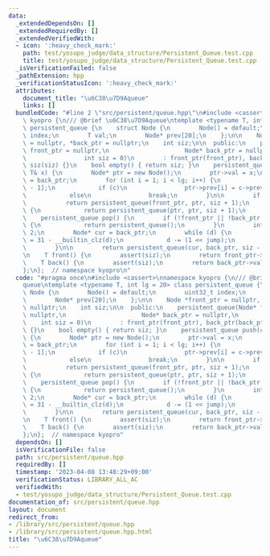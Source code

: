 ```yaml
---
data:
  _extendedDependsOn: []
  _extendedRequiredBy: []
  _extendedVerifiedWith:
  - icon: ':heavy_check_mark:'
    path: test/yosupo_judge/data_structure/Persistent_Queue.test.cpp
    title: test/yosupo_judge/data_structure/Persistent_Queue.test.cpp
  _isVerificationFailed: false
  _pathExtension: hpp
  _verificationStatusIcon: ':heavy_check_mark:'
  attributes:
    document_title: "\u6C38\u7D9Aqueue"
    links: []
  bundledCode: "#line 2 \"src/persistent/queue.hpp\"\n#include <cassert>\nnamespace\
    \ kyopro {\n/// @brief \u6C38\u7D9Aqueue\ntemplate <typename T, int lg = 20> class\
    \ persistent_queue {\n    struct Node {\n        Node() = default;\n        uint32_t\
    \ index;\n        T val;\n        Node* prev[20];\n    };\n\n    Node *front_ptr\
    \ = nullptr, *back_ptr = nullptr;\n    int siz;\n\n  public:\n    persistent_queue(Node*\
    \ front_ptr = nullptr,\n                     Node* back_ptr = nullptr,\n     \
    \                int siz = 0)\n        : front_ptr(front_ptr), back_ptr(back_ptr),\
    \ siz(siz) {}\n    bool empty() { return siz; }\n    persistent_queue push(const\
    \ T& x) {\n        Node* ptr = new Node();\n        ptr->val = x;\n        ptr->prev[0]\
    \ = back_ptr;\n        for (int i = 1; i < lg; i++) {\n            Node* c = ptr->prev[i\
    \ - 1];\n            if (c)\n                ptr->prev[i] = c->prev[i - 1];\n\
    \            else\n                break;\n        }\n\n        if (siz) {\n \
    \           return persistent_queue(front_ptr, ptr, siz + 1);\n        } else\
    \ {\n            return persistent_queue(ptr, ptr, siz + 1);\n        }\n    }\n\
    \    persistent_queue pop() {\n        if (!front_ptr || !back_ptr || siz == 1)\
    \ {\n            return persistent_queue();\n        }\n        int d = siz -\
    \ 2;\n        Node* cur = back_ptr;\n        while (d) {\n            int jump\
    \ = 31 - __builtin_clz(d);\n            d -= (1 << jump);\n            cur = cur->prev[jump];\n\
    \        }\n\n        return persistent_queue(cur, back_ptr, siz - 1);\n    }\n\
    \n    T front() {\n        assert(siz);\n        return front_ptr->val;\n    }\n\
    \    T back() {\n        assert(siz);\n        return back_ptr->val;\n    }\n\
    };\n};  // namespace kyopro\n"
  code: "#pragma once\n#include <cassert>\nnamespace kyopro {\n/// @brief \u6C38\u7D9A\
    queue\ntemplate <typename T, int lg = 20> class persistent_queue {\n    struct\
    \ Node {\n        Node() = default;\n        uint32_t index;\n        T val;\n\
    \        Node* prev[20];\n    };\n\n    Node *front_ptr = nullptr, *back_ptr =\
    \ nullptr;\n    int siz;\n\n  public:\n    persistent_queue(Node* front_ptr =\
    \ nullptr,\n                     Node* back_ptr = nullptr,\n                 \
    \    int siz = 0)\n        : front_ptr(front_ptr), back_ptr(back_ptr), siz(siz)\
    \ {}\n    bool empty() { return siz; }\n    persistent_queue push(const T& x)\
    \ {\n        Node* ptr = new Node();\n        ptr->val = x;\n        ptr->prev[0]\
    \ = back_ptr;\n        for (int i = 1; i < lg; i++) {\n            Node* c = ptr->prev[i\
    \ - 1];\n            if (c)\n                ptr->prev[i] = c->prev[i - 1];\n\
    \            else\n                break;\n        }\n\n        if (siz) {\n \
    \           return persistent_queue(front_ptr, ptr, siz + 1);\n        } else\
    \ {\n            return persistent_queue(ptr, ptr, siz + 1);\n        }\n    }\n\
    \    persistent_queue pop() {\n        if (!front_ptr || !back_ptr || siz == 1)\
    \ {\n            return persistent_queue();\n        }\n        int d = siz -\
    \ 2;\n        Node* cur = back_ptr;\n        while (d) {\n            int jump\
    \ = 31 - __builtin_clz(d);\n            d -= (1 << jump);\n            cur = cur->prev[jump];\n\
    \        }\n\n        return persistent_queue(cur, back_ptr, siz - 1);\n    }\n\
    \n    T front() {\n        assert(siz);\n        return front_ptr->val;\n    }\n\
    \    T back() {\n        assert(siz);\n        return back_ptr->val;\n    }\n\
    };\n};  // namespace kyopro"
  dependsOn: []
  isVerificationFile: false
  path: src/persistent/queue.hpp
  requiredBy: []
  timestamp: '2023-04-08 13:48:29+09:00'
  verificationStatus: LIBRARY_ALL_AC
  verifiedWith:
  - test/yosupo_judge/data_structure/Persistent_Queue.test.cpp
documentation_of: src/persistent/queue.hpp
layout: document
redirect_from:
- /library/src/persistent/queue.hpp
- /library/src/persistent/queue.hpp.html
title: "\u6C38\u7D9Aqueue"
---
```

